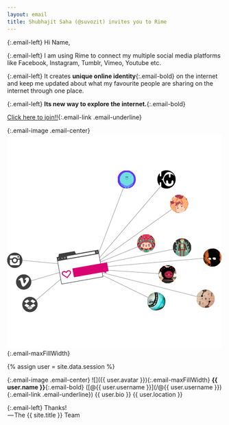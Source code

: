 ```yaml
---
layout: email
title: Shubhajit Saha (@suvozit) invites you to Rime
---
```


{:.email-left}
Hi Name,

{:.email-left}
I am using Rime to connect my multiple social media platforms like Facebook, Instagram, Tumblr, Vimeo, Youtube etc.

{:.email-left}
It creates **unique online identity**{:.email-bold} on the internet and keep me updated about what my favourite people are sharing on the internet through one place.

{:.email-left}
**Its new way to explore the internet.**{:.email-bold}

[Click here to join!!](https://rime.co/action/email){:.email-link .email-underline}


{:.email-image .email-center}
![](/assets/email/invite.png){:.email-maxFillWidth}


{% assign user = site.data.session %}

{:.email-image .email-center}
![]({{ user.avatar }}){:.email-maxFillWidth}
<span class="email-caption">
**{{ user.name }}**{:.email-bold} ([@{{ user.username }}](/@{{ user.username }}){:.email-link .email-underline})
{{ user.bio }}
{{ user.location }}
</span>

{:.email-left}
Thanks!
<br> — The {{ site.title }} Team